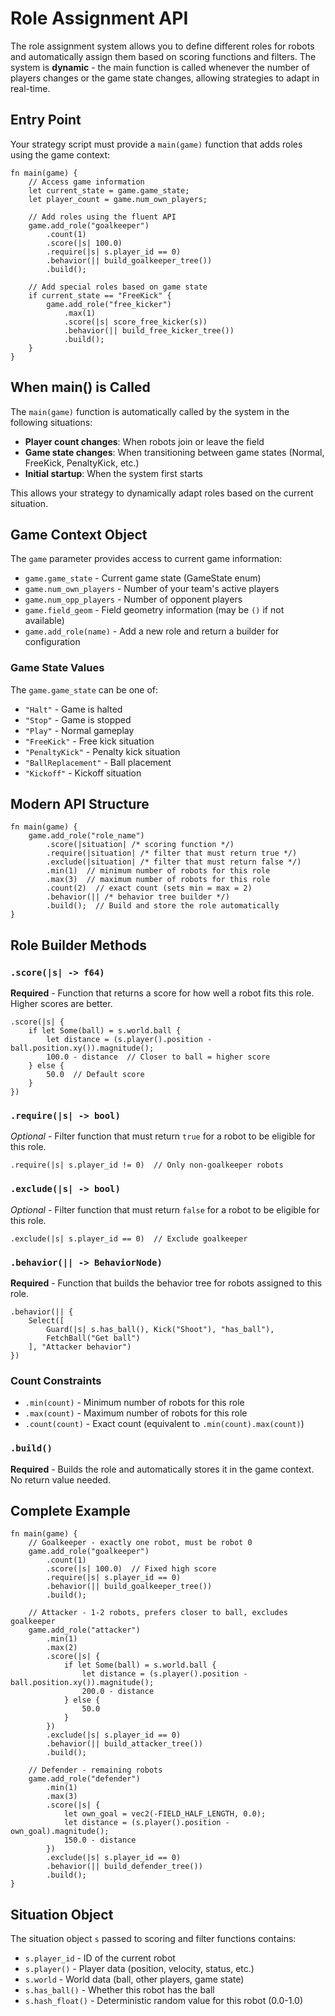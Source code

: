 # Role Assignment API

The role assignment system allows you to define different roles for robots and automatically assign them based on scoring functions and filters. The system is **dynamic** - the main function is called whenever the number of players changes or the game state changes, allowing strategies to adapt in real-time.

## Entry Point

Your strategy script must provide a `main(game)` function that adds roles using the game context:

```rhai
fn main(game) {
    // Access game information
    let current_state = game.game_state;
    let player_count = game.num_own_players;

    // Add roles using the fluent API
    game.add_role("goalkeeper")
        .count(1)
        .score(|s| 100.0)
        .require(|s| s.player_id == 0)
        .behavior(|| build_goalkeeper_tree())
        .build();

    // Add special roles based on game state
    if current_state == "FreeKick" {
        game.add_role("free_kicker")
            .max(1)
            .score(|s| score_free_kicker(s))
            .behavior(|| build_free_kicker_tree())
            .build();
    }
}
```

## When main() is Called

The `main(game)` function is automatically called by the system in the following situations:

- **Player count changes**: When robots join or leave the field
- **Game state changes**: When transitioning between game states (Normal, FreeKick, PenaltyKick, etc.)
- **Initial startup**: When the system first starts

This allows your strategy to dynamically adapt roles based on the current situation.

## Game Context Object

The `game` parameter provides access to current game information:

- `game.game_state` - Current game state (GameState enum)
- `game.num_own_players` - Number of your team's active players
- `game.num_opp_players` - Number of opponent players
- `game.field_geom` - Field geometry information (may be `()` if not available)
- `game.add_role(name)` - Add a new role and return a builder for configuration

### Game State Values

The `game.game_state` can be one of:

- `"Halt"` - Game is halted
- `"Stop"` - Game is stopped
- `"Play"` - Normal gameplay
- `"FreeKick"` - Free kick situation
- `"PenaltyKick"` - Penalty kick situation
- `"BallReplacement"` - Ball placement
- `"Kickoff"` - Kickoff situation

## Modern API Structure

```rhai
fn main(game) {
    game.add_role("role_name")
        .score(|situation| /* scoring function */)
        .require(|situation| /* filter that must return true */)
        .exclude(|situation| /* filter that must return false */)
        .min(1)  // minimum number of robots for this role
        .max(3)  // maximum number of robots for this role
        .count(2)  // exact count (sets min = max = 2)
        .behavior(|| /* behavior tree builder */)
        .build();  // Build and store the role automatically
}
```

## Role Builder Methods

### `.score(|s| -> f64)`

**Required** - Function that returns a score for how well a robot fits this role. Higher scores are better.

```rhai
.score(|s| {
    if let Some(ball) = s.world.ball {
        let distance = (s.player().position - ball.position.xy()).magnitude();
        100.0 - distance  // Closer to ball = higher score
    } else {
        50.0  // Default score
    }
})
```

### `.require(|s| -> bool)`

_Optional_ - Filter function that must return `true` for a robot to be eligible for this role.

```rhai
.require(|s| s.player_id != 0)  // Only non-goalkeeper robots
```

### `.exclude(|s| -> bool)`

_Optional_ - Filter function that must return `false` for a robot to be eligible for this role.

```rhai
.exclude(|s| s.player_id == 0)  // Exclude goalkeeper
```

### `.behavior(|| -> BehaviorNode)`

**Required** - Function that builds the behavior tree for robots assigned to this role.

```rhai
.behavior(|| {
    Select([
        Guard(|s| s.has_ball(), Kick("Shoot"), "has_ball"),
        FetchBall("Get ball")
    ], "Attacker behavior")
})
```

### Count Constraints

- `.min(count)` - Minimum number of robots for this role
- `.max(count)` - Maximum number of robots for this role
- `.count(count)` - Exact count (equivalent to `.min(count).max(count)`)

### `.build()`

**Required** - Builds the role and automatically stores it in the game context. No return value needed.

## Complete Example

```rhai
fn main(game) {
    // Goalkeeper - exactly one robot, must be robot 0
    game.add_role("goalkeeper")
        .count(1)
        .score(|s| 100.0)  // Fixed high score
        .require(|s| s.player_id == 0)
        .behavior(|| build_goalkeeper_tree())
        .build();

    // Attacker - 1-2 robots, prefers closer to ball, excludes goalkeeper
    game.add_role("attacker")
        .min(1)
        .max(2)
        .score(|s| {
            if let Some(ball) = s.world.ball {
                let distance = (s.player().position - ball.position.xy()).magnitude();
                200.0 - distance
            } else {
                50.0
            }
        })
        .exclude(|s| s.player_id == 0)
        .behavior(|| build_attacker_tree())
        .build();

    // Defender - remaining robots
    game.add_role("defender")
        .min(1)
        .max(3)
        .score(|s| {
            let own_goal = vec2(-FIELD_HALF_LENGTH, 0.0);
            let distance = (s.player().position - own_goal).magnitude();
            150.0 - distance
        })
        .exclude(|s| s.player_id == 0)
        .behavior(|| build_defender_tree())
        .build();
}
```

## Situation Object

The situation object `s` passed to scoring and filter functions contains:

- `s.player_id` - ID of the current robot
- `s.player()` - Player data (position, velocity, status, etc.)
- `s.world` - World data (ball, other players, game state)
- `s.has_ball()` - Whether this robot has the ball
- `s.hash_float()` - Deterministic random value for this robot (0.0-1.0)

